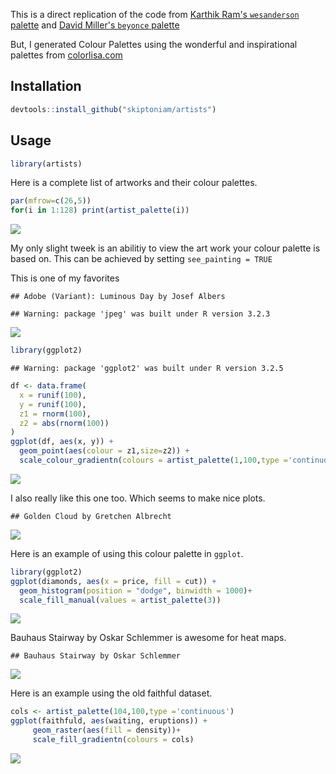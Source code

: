 This is a direct replication of the code from [Karthik Ram's `wesanderson` palette](https://github.com/karthik/wesanderson) and [David Miller's `beyonce` palette](https://github.com/dill/beyonce)

But, I generated Colour Palettes using the wonderful and inspirational palettes from [colorlisa.com](http://www.colorlisa.com/)

Installation
------------

``` r
devtools::install_github("skiptoniam/artists")
```

Usage
-----

``` r
library(artists)
```

Here is a complete list of artworks and their colour palettes.

``` r
par(mfrow=c(26,5))
for(i in 1:128) print(artist_palette(i))
```

![](readme_files/figure-markdown_github/all_palettes-1.png)

My only slight tweek is an abilitiy to view the art work your colour palette is based on. This can be achieved by setting `see_painting = TRUE`

This is one of my favorites

    ## Adobe (Variant): Luminous Day by Josef Albers

    ## Warning: package 'jpeg' was built under R version 3.2.3

![](readme_files/figure-markdown_github/luminous_day_josef_albers-1.png)

``` r
library(ggplot2)
```

    ## Warning: package 'ggplot2' was built under R version 3.2.5

``` r
df <- data.frame(
  x = runif(100),
  y = runif(100),
  z1 = rnorm(100),
  z2 = abs(rnorm(100))
)
ggplot(df, aes(x, y)) +
  geom_point(aes(colour = z1,size=z2)) +
  scale_colour_gradientn(colours = artist_palette(1,100,type ='continuous'))  
```

![](readme_files/figure-markdown_github/unnamed-chunk-1-1.png)

I also really like this one too. Which seems to make nice plots.

    ## Golden Cloud by Gretchen Albrecht

![](readme_files/figure-markdown_github/golden_cloud_gretchen_albrecht-1.png)

Here is an example of using this colour palette in `ggplot`.

``` r
library(ggplot2)
ggplot(diamonds, aes(x = price, fill = cut)) +
  geom_histogram(position = "dodge", binwidth = 1000)+
  scale_fill_manual(values = artist_palette(3))
```

![](readme_files/figure-markdown_github/diamonds_w_golden_cloud-1.png)

Bauhaus Stairway by Oskar Schlemmer is awesome for heat maps.

    ## Bauhaus Stairway by Oskar Schlemmer

![](readme_files/figure-markdown_github/Bauhaustreppe1-1.png)

Here is an example using the old faithful dataset.

``` r
cols <- artist_palette(104,100,type ='continuous')
ggplot(faithfuld, aes(waiting, eruptions)) +
     geom_raster(aes(fill = density))+
     scale_fill_gradientn(colours = cols) 
```

![](readme_files/figure-markdown_github/Bauhaustreppe2-1.png)
